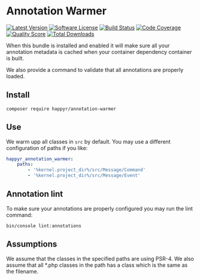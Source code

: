 # Annotation Warmer

[![Latest Version](https://img.shields.io/github/release/Happyr/annotation-warmer.svg?style=flat-square)](https://github.com/Happyr/annotation-warmer/releases)
[![Software License](https://img.shields.io/badge/license-MIT-brightgreen.svg?style=flat-square)](LICENSE)
[![Build Status](https://img.shields.io/travis/Happyr/annotation-warmer.svg?style=flat-square)](https://travis-ci.org/Happyr/annotation-warmer)
[![Code Coverage](https://img.shields.io/scrutinizer/coverage/g/Happyr/annotation-warmer.svg?style=flat-square)](https://scrutinizer-ci.com/g/Happyr/annotation-warmer)
[![Quality Score](https://img.shields.io/scrutinizer/g/Happyr/annotation-warmer.svg?style=flat-square)](https://scrutinizer-ci.com/g/Happyr/annotation-warmer)
[![Total Downloads](https://img.shields.io/packagist/dt/happyr/annotation-warmer.svg?style=flat-square)](https://packagist.org/packages/happyr/annotation-warmer)

When this bundle is installed and enabled it will make sure all your annotation metadata
is cached when your container dependency container is built. 

We also provide a command to validate that all annotations are properly loaded. 

## Install

```cli
composer require happyr/annotation-warmer
```

## Use

We warm upp all classes in `src` by default. You may use a different configuration of paths if you like:

```yaml
happyr_annotation_warmer:
    paths:
        - '%kernel.project_dir%/src/Message/Command'
        - '%kernel.project_dir%/src/Message/Event'

```

## Annotation lint

To make sure your annotations are properly configured you may run the lint command: 

```cli
bin/console lint:annotations
```

## Assumptions

We assume that the classes in the specified paths are using PSR-4. We also assume
that all *.php classes in the path has a class which is the same as the filename. 
